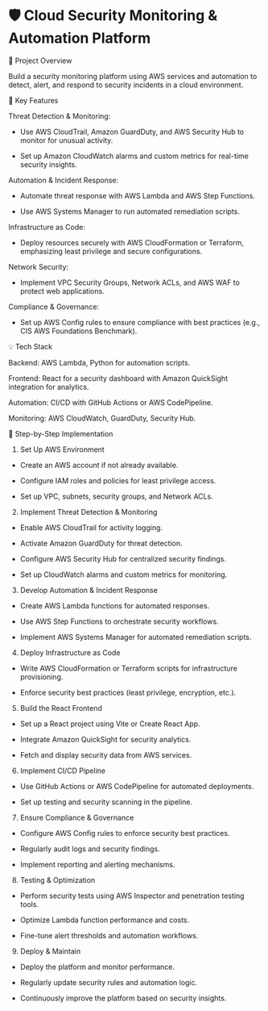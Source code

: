 # 🛡️ Cloud Security Monitoring & Automation Platform


🚀 Project Overview

Build a security monitoring platform using AWS services and automation to detect, alert, and respond to security incidents in a cloud environment.

🔑 Key Features

Threat Detection & Monitoring:

- Use AWS CloudTrail, Amazon GuardDuty, and AWS Security Hub to monitor for unusual activity.

- Set up Amazon CloudWatch alarms and custom metrics for real-time security insights.

Automation & Incident Response:

- Automate threat response with AWS Lambda and AWS Step Functions.

- Use AWS Systems Manager to run automated remediation scripts.

Infrastructure as Code:

- Deploy resources securely with AWS CloudFormation or Terraform, emphasizing least privilege and secure configurations.

Network Security:

- Implement VPC Security Groups, Network ACLs, and AWS WAF to protect web applications.

Compliance & Governance:

- Set up AWS Config rules to ensure compliance with best practices (e.g., CIS AWS Foundations Benchmark).

💡 Tech Stack


Backend: AWS Lambda, Python for automation scripts.

Frontend: React for a security dashboard with Amazon QuickSight integration for analytics.

Automation: CI/CD with GitHub Actions or AWS CodePipeline.

Monitoring: AWS CloudWatch, GuardDuty, Security Hub.

🔢 Step-by-Step Implementation

1. Set Up AWS Environment

- Create an AWS account if not already available.

- Configure IAM roles and policies for least privilege access.

- Set up VPC, subnets, security groups, and Network ACLs.

2. Implement Threat Detection & Monitoring

- Enable AWS CloudTrail for activity logging.

- Activate Amazon GuardDuty for threat detection.

- Configure AWS Security Hub for centralized security findings.

- Set up CloudWatch alarms and custom metrics for monitoring.

3. Develop Automation & Incident Response

- Create AWS Lambda functions for automated responses.

- Use AWS Step Functions to orchestrate security workflows.

- Implement AWS Systems Manager for automated remediation scripts.

4. Deploy Infrastructure as Code

- Write AWS CloudFormation or Terraform scripts for infrastructure provisioning.

- Enforce security best practices (least privilege, encryption, etc.).

5. Build the React Frontend

- Set up a React project using Vite or Create React App.

- Integrate Amazon QuickSight for security analytics.

- Fetch and display security data from AWS services.

6. Implement CI/CD Pipeline

- Use GitHub Actions or AWS CodePipeline for automated deployments.

- Set up testing and security scanning in the pipeline.

7. Ensure Compliance & Governance

- Configure AWS Config rules to enforce security best practices.

- Regularly audit logs and security findings.

- Implement reporting and alerting mechanisms.

8. Testing & Optimization

- Perform security tests using AWS Inspector and penetration testing tools.

- Optimize Lambda function performance and costs.

- Fine-tune alert thresholds and automation workflows.

9. Deploy & Maintain

- Deploy the platform and monitor performance.

- Regularly update security rules and automation logic.

- Continuously improve the platform based on security insights.

